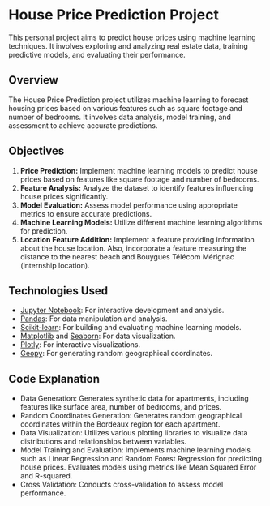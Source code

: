 # House Price Prediction Project

This personal project aims to predict house prices using machine learning techniques. It involves exploring and analyzing real estate data, training predictive models, and evaluating their performance.

## Overview
The House Price Prediction project utilizes machine learning to forecast housing prices based on various features such as square footage and number of bedrooms. It involves data analysis, model training, and assessment to achieve accurate predictions.

## Objectives
1. **Price Prediction:** Implement machine learning models to predict house prices based on features like square footage and number of bedrooms.
2. **Feature Analysis:** Analyze the dataset to identify features influencing house prices significantly.
3. **Model Evaluation:** Assess model performance using appropriate metrics to ensure accurate predictions.
4. **Machine Learning Models:** Utilize different machine learning algorithms for prediction.
5. **Location Feature Addition:** Implement a feature providing information about the house location. Also, incorporate a feature measuring the distance to the nearest beach and Bouygues Télécom Mérignac (internship location).

## Technologies Used
- [Jupyter Notebook](https://jupyter.org/): For interactive development and analysis.
- [Pandas](https://pandas.pydata.org/): For data manipulation and analysis.
- [Scikit-learn](https://scikit-learn.org/): For building and evaluating machine learning models.
- [Matplotlib](https://matplotlib.org/) and [Seaborn](https://seaborn.pydata.org/): For data visualization.
- [Plotly](https://plotly.com/python/): For interactive visualizations.
- [Geopy](https://geopy.readthedocs.io/en/stable/): For generating random geographical coordinates.

## Code Explanation
- Data Generation: Generates synthetic data for apartments, including features like surface area, number of bedrooms, and prices.
- Random Coordinates Generation: Generates random geographical coordinates within the Bordeaux region for each apartment.
- Data Visualization: Utilizes various plotting libraries to visualize data distributions and relationships between variables.
- Model Training and Evaluation: Implements machine learning models such as Linear Regression and Random Forest Regression for predicting house prices. Evaluates models using metrics like Mean Squared Error and R-squared.
- Cross Validation: Conducts cross-validation to assess model performance.
